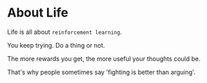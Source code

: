# About Life

Life is all about `reinforcement learning`.

You keep trying. Do a thing or not.

The more rewards you get, the more useful your thoughts could be.

That's why people sometimes say 'fighting is better than arguing'.

